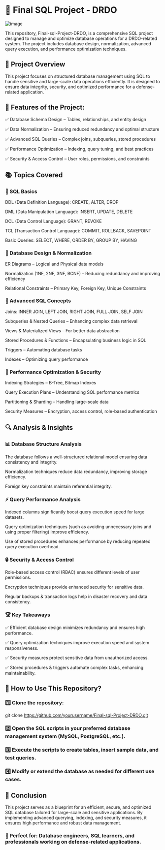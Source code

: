 # 📌 Final SQL Project - DRDO
![image](https://github.com/user-attachments/assets/4ca50b5a-f667-4ed7-b66d-1611a4d7f93d)

This repository, Final-sql-Project-DRDO, is a comprehensive SQL project designed to manage and optimize database operations for a DRDO-related system. The project includes database design, normalization, advanced query execution, and performance optimization techniques.


## 🚀 Project Overview
This project focuses on structured database management using SQL to handle sensitive and large-scale data operations efficiently. It is designed to ensure data integrity, security, and optimized performance for a defense-related application.


## 📂 Features of the Project:


✅ Database Schema Design – Tables, relationships, and entity design

✅ Data Normalization – Ensuring reduced redundancy and optimal structure

✅ Advanced SQL Queries – Complex joins, subqueries, stored procedures

✅ Performance Optimization – Indexing, query tuning, and best practices

✅ Security & Access Control – User roles, permissions, and constraints


## 📚 Topics Covered


### 🔹 SQL Basics

DDL (Data Definition Language): CREATE, ALTER, DROP

DML (Data Manipulation Language): INSERT, UPDATE, DELETE

DCL (Data Control Language): GRANT, REVOKE

TCL (Transaction Control Language): COMMIT, ROLLBACK, SAVEPOINT

Basic Queries: SELECT, WHERE, ORDER BY, GROUP BY, HAVING


### 🔹 Database Design & Normalization


ER Diagrams – Logical and Physical data models

Normalization (1NF, 2NF, 3NF, BCNF) – Reducing redundancy and improving efficiency

Relational Constraints – Primary Key, Foreign Key, Unique Constraints


### 🔹 Advanced SQL Concepts


Joins: INNER JOIN, LEFT JOIN, RIGHT JOIN, FULL JOIN, SELF JOIN

Subqueries & Nested Queries – Enhancing complex data retrieval

Views & Materialized Views – For better data abstraction

Stored Procedures & Functions – Encapsulating business logic in SQL

Triggers – Automating database tasks

Indexes – Optimizing query performance


### 🔹 Performance Optimization & Security


Indexing Strategies – B-Tree, Bitmap Indexes

Query Execution Plans – Understanding SQL performance metrics

Partitioning & Sharding – Handling large-scale data

Security Measures – Encryption, access control, role-based authentication


## 🔍 Analysis & Insights


### 📊 Database Structure Analysis

The database follows a well-structured relational model ensuring data consistency and integrity.

Normalization techniques reduce data redundancy, improving storage efficiency.

Foreign key constraints maintain referential integrity.


### ⚡ Query Performance Analysis


Indexed columns significantly boost query execution speed for large datasets.

Query optimization techniques (such as avoiding unnecessary joins and using proper filtering) improve efficiency.

Use of stored procedures enhances performance by reducing repeated query execution overhead.


### 🔒 Security & Access Control


Role-based access control (RBAC) ensures different levels of user permissions.

Encryption techniques provide enhanced security for sensitive data.

Regular backups & transaction logs help in disaster recovery and data consistency.


### 🏆 Key Takeaways


✅ Efficient database design minimizes redundancy and ensures high performance.

✅ Query optimization techniques improve execution speed and system responsiveness.

✅ Security measures protect sensitive data from unauthorized access.

✅ Stored procedures & triggers automate complex tasks, enhancing maintainability.



## 📂 How to Use This Repository?


### 1️⃣ Clone the repository:
git clone https://github.com/yourusername/Final-sql-Project-DRDO.git

### 2️⃣ Open the SQL scripts in your preferred database management system (MySQL, PostgreSQL, etc.).

### 3️⃣ Execute the scripts to create tables, insert sample data, and test queries.

### 4️⃣ Modify or extend the database as needed for different use cases.



## 🎯 Conclusion
This project serves as a blueprint for an efficient, secure, and optimized SQL database tailored for large-scale and sensitive applications. By implementing advanced querying, indexing, and security measures, it ensures high performance and robust data management.

### 📌 Perfect for: Database engineers, SQL learners, and professionals working on defense-related applications.
